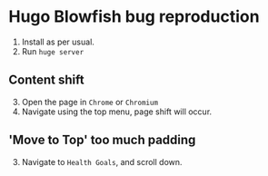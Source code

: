 # Hugo Blowfish bug reproduction

1) Install as per usual.
2) Run `huge server`

## Content shift

3) Open the page in `Chrome` or `Chromium`
4) Navigate using the top menu, page shift will occur.

## 'Move to Top' too much padding

3) Navigate to `Health Goals`, and scroll down.
